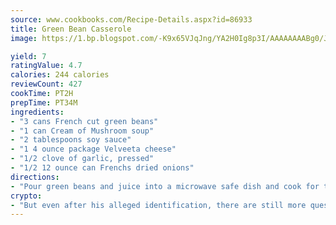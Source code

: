 ```yaml
---
source: www.cookbooks.com/Recipe-Details.aspx?id=86933
title: Green Bean Casserole
image: https://1.bp.blogspot.com/-K9x65VJqJng/YA2H0Ig8p3I/AAAAAAAABg0/JRKr7ZzesxofwlGw6YudXad_aQn9BD52QCLcBGAsYHQ/s299/2.png

yield: 7
ratingValue: 4.7
calories: 244 calories
reviewCount: 427
cookTime: PT2H
prepTime: PT34M
ingredients:
- "3 cans French cut green beans"
- "1 can Cream of Mushroom soup"
- "2 tablespoons soy sauce"
- "1 4 ounce package Velveeta cheese"
- "1/2 clove of garlic, pressed"
- "1/2 12 ounce can Frenchs dried onions"
directions:
- "Pour green beans and juice into a microwave safe dish and cook for ten minutes on high."
crypto:
- "But even after his alleged identification, there are still more questions than answers about the enigmatic creator of Bitcoin."
---
```

